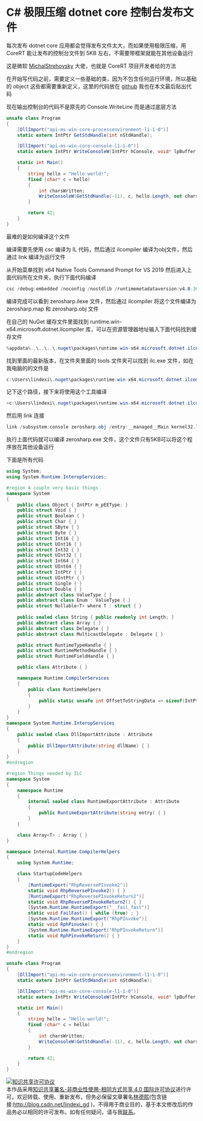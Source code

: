 
# C# 极限压缩 dotnet core 控制台发布文件

每次发布 dotnet core 应用都会觉得发布文件太大，而如果使用极限压缩，用 CoreRT 能让发布的控制台文件到 5KB 左右，不需要带框架就能在其他设备运行

<!--more-->


<!-- csdn -->

这是微软 [MichalStrehovsky](https://github.com/MichalStrehovsky) 大佬，也就是 CoreRT 项目开发者给的方法

在开始写代码之前，需要定义一些基础的类，因为不包含任何运行环境，所以基础的 object 这些都需要重新定义，这里的代码放在 [github](https://github.com/MichalStrehovsky/zerosharp/blob/master/no-runtime/zerosharp.cs) 我也在本文最后贴出代码

现在输出控制台的代码不是原先的 Console.WriteLine 而是通过底层方法

```csharp
unsafe class Program
{
    [DllImport("api-ms-win-core-processenvironment-l1-1-0")]
    static extern IntPtr GetStdHandle(int nStdHandle);

    [DllImport("api-ms-win-core-console-l1-1-0")]
    static extern IntPtr WriteConsoleW(IntPtr hConsole, void* lpBuffer, int charsToWrite, out int charsWritten, void* reserved);

    static int Main()
    {
        string hello = "Hello world!";
        fixed (char* c = hello)
        {
            int charsWritten;
            WriteConsoleW(GetStdHandle(-11), c, hello.Length, out charsWritten, null);
        }

        return 42;
    }
}
```

最难的是如何编译这个文件

编译需要先使用 csc 编译为 IL 代码，然后通过 ilcompiler 编译为obj文件，然后通过 link 编译为运行文件

从开始菜单找到 x64 Native Tools Command Prompt for VS 2019 然后进入上面代码所在文件夹，执行下面代码编译

```csharp
csc /debug:embedded /noconfig /nostdlib /runtimemetadataversion:v4.0.30319 zerosharp.cs /out:zerosharp.ilexe /langversion:latest /unsafe
```

编译完成可以看到 zerosharp.ilexe 文件，然后通过 ilcompiler 将这个文件编译为 zerosharp.map 和 zerosharp.obj 文件

在自己的 NuGet 缓存文件里面找到 runtime.win-x64.microsoft.dotnet.ilcompiler 库，可以在资源管理器地址输入下面代码找到缓存文件

```csharp
%appdata%..\..\..\.nuget\packages\runtime.win-x64.microsoft.dotnet.ilcompiler
```

找到里面的最新版本，在文件夹里面的 tools 文件夹可以找到 ilc.exe 文件，如在我电脑的的文件是

```csharp
c:\Users\lindexi\.nuget\packages\runtime.win-x64.microsoft.dotnet.ilcompiler\1.0.0-alpha-27606-05\tools\ilc.exe
```

记下这个路径，接下来将使用这个工具编译

```csharp
>c:\Users\lindexi\.nuget\packages\runtime.win-x64.microsoft.dotnet.ilcompiler\1.0.0-alpha-27606-05\tools\ilc.exe zerosharp.ilexe -o zerosharp.obj --systemmodule zerosharp --map zerosharp.map -O
```

然后用 link 连接

```csharp
link /subsystem:console zerosharp.obj /entry:__managed__Main kernel32.lib /merge:.modules=.pdata /incremental:no
```

执行上面代码就可以编译 zerosharp.exe 文件，这个文件只有5KB可以将这个程序放在其他设备运行

下面是所有代码

```csharp
using System;
using System.Runtime.InteropServices;

#region A couple very basic things
namespace System
{
    public class Object { IntPtr m_pEEType; }
    public struct Void { }
    public struct Boolean { }
    public struct Char { }
    public struct SByte { }
    public struct Byte { }
    public struct Int16 { }
    public struct UInt16 { }
    public struct Int32 { }
    public struct UInt32 { }
    public struct Int64 { }
    public struct UInt64 { }
    public struct IntPtr { }
    public struct UIntPtr { }
    public struct Single { }
    public struct Double { }
    public abstract class ValueType { }
    public abstract class Enum : ValueType { }
    public struct Nullable<T> where T : struct { }
    
    public sealed class String { public readonly int Length; }
    public abstract class Array { }
    public abstract class Delegate { }
    public abstract class MulticastDelegate : Delegate { }

    public struct RuntimeTypeHandle { }
    public struct RuntimeMethodHandle { }
    public struct RuntimeFieldHandle { }

    public class Attribute { }

    namespace Runtime.CompilerServices
    {
        public class RuntimeHelpers
        {
            public static unsafe int OffsetToStringData => sizeof(IntPtr) + sizeof(int);
        }
    }
}
namespace System.Runtime.InteropServices
{
    public sealed class DllImportAttribute : Attribute
    {
        public DllImportAttribute(string dllName) { }
    }
}
#endregion

#region Things needed by ILC
namespace System
{
    namespace Runtime
    {
        internal sealed class RuntimeExportAttribute : Attribute
        {
            public RuntimeExportAttribute(string entry) { }
        }
    }

    class Array<T> : Array { }
}

namespace Internal.Runtime.CompilerHelpers
{
    using System.Runtime;

    class StartupCodeHelpers
    {
        [RuntimeExport("RhpReversePInvoke2")]
        static void RhpReversePInvoke2() { }
        [RuntimeExport("RhpReversePInvokeReturn2")]
        static void RhpReversePInvokeReturn2() { }
        [System.Runtime.RuntimeExport("__fail_fast")]
        static void FailFast() { while (true) ; }
        [System.Runtime.RuntimeExport("RhpPInvoke")]
        static void RphPinvoke() { }
        [System.Runtime.RuntimeExport("RhpPInvokeReturn")]
        static void RphPinvokeReturn() { }
    }
}
#endregion

unsafe class Program
{
    [DllImport("api-ms-win-core-processenvironment-l1-1-0")]
    static extern IntPtr GetStdHandle(int nStdHandle);

    [DllImport("api-ms-win-core-console-l1-1-0")]
    static extern IntPtr WriteConsoleW(IntPtr hConsole, void* lpBuffer, int charsToWrite, out int charsWritten, void* reserved);

    static int Main()
    {
        string hello = "Hello world!";
        fixed (char* c = hello)
        {
            int charsWritten;
            WriteConsoleW(GetStdHandle(-11), c, hello.Length, out charsWritten, null);
        }

        return 42;
    }
}
```





<a rel="license" href="http://creativecommons.org/licenses/by-nc-sa/4.0/"><img alt="知识共享许可协议" style="border-width:0" src="https://licensebuttons.net/l/by-nc-sa/4.0/88x31.png" /></a><br />本作品采用<a rel="license" href="http://creativecommons.org/licenses/by-nc-sa/4.0/">知识共享署名-非商业性使用-相同方式共享 4.0 国际许可协议</a>进行许可。欢迎转载、使用、重新发布，但务必保留文章署名[林德熙](http://blog.csdn.net/lindexi_gd)(包含链接:http://blog.csdn.net/lindexi_gd )，不得用于商业目的，基于本文修改后的作品务必以相同的许可发布。如有任何疑问，请与我[联系](mailto:lindexi_gd@163.com)。